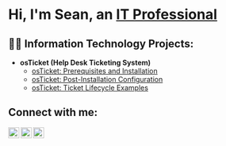<h1>Hi, I'm Sean, an <a href="https://www.linkedin.com/in/sean-gerin/">IT Professional</a></h1>

<h2>👨‍💻 Information Technology Projects:</h2>

- <b>osTicket (Help Desk Ticketing System)</b>
  - [osTicket: Prerequisites and Installation](https://github.com/sgerin22/osticket-prereqs)
  - [osTicket: Post-Installation Configuration](https://github.com/sgerin22/post-install-config)
  - [osTicket: Ticket Lifecycle Examples](https://github.com/sgerin22/ticket-lifecycle)

<h2>Connect with me:</h2>

[<img align="left" alt="Josh | Twitter" width="22px" src="https://cdn.jsdelivr.net/npm/simple-icons@3.13.0/icons/x-dot-org.svg" />][X]
[<img align="left" alt="Josh | LinkedIn" width="22px" src="https://cdn.jsdelivr.net/npm/simple-icons@v3/icons/linkedin.svg" />][linkedin]
[<img align="left" alt="Josh | Instagram" width="22px" src="https://cdn.jsdelivr.net/npm/simple-icons@v3/icons/instagram.svg" />][instagram]

[X]: https://x.com/sean_gerin
[instagram]: https://www.instagram.com/seangerin/
[linkedin]: https://www.linkedin.com/in/sean-gerin/
